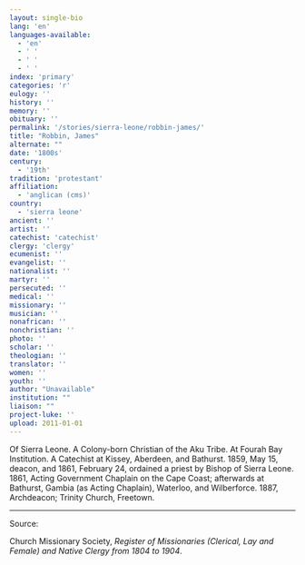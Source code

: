 ```yaml
---
layout: single-bio
lang: 'en'
languages-available:
  - 'en'
  - ' '
  - ' '
  - ' '
index: 'primary'
categories: 'r'
eulogy: ''
history: ''
memory: ''
obituary: ''
permalink: '/stories/sierra-leone/robbin-james/'
title: "Robbin, James"
alternate: ""
date: '1800s'
century:
  - '19th'
tradition: 'protestant'
affiliation:
  - 'anglican (cms)'
country:
  - 'sierra leone'
ancient: ''
artist: ''
catechist: 'catechist'
clergy: 'clergy'
ecumenist: ''
evangelist: ''
nationalist: ''
martyr: ''
persecuted: ''
medical: ''
missionary: ''
musician: ''
nonafrican: ''
nonchristian: ''
photo: ''
scholar: ''
theologian: ''
translator: ''
women: ''
youth: ''
author: "Unavailable"
institution: ""
liaison: ""
project-luke: ''
upload: 2011-01-01
---
```




Of Sierra Leone.  A Colony-born Christian of the Aku Tribe.  At Fourah Bay Institution.  A Catechist at Kissey, Aberdeen, and Bathurst.  1859, May 15, deacon, and 1861, February 24, ordained a priest by Bishop of Sierra Leone.  1861, Acting Government Chaplain on the Cape Coast; afterwards at Bathurst, Gambia (as Acting Chaplain), Waterloo, and Wilberforce.  1887, Archdeacon; Trinity Church, Freetown.



---

Source:

Church Missionary Society, *Register of Missionaries (Clerical, Lay and Female) and Native Clergy from 1804 to 1904*.
